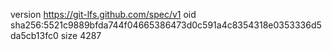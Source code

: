 version https://git-lfs.github.com/spec/v1
oid sha256:5521c9889bfda744f04665386473d0c591a4c8354318e0353336d5da5cb13fc0
size 4287
